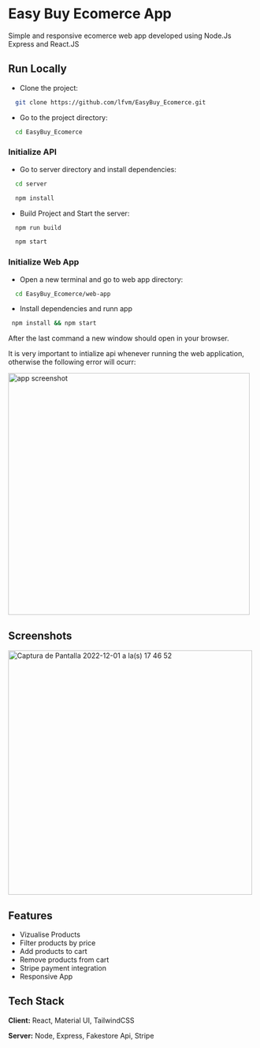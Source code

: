 
# Easy Buy Ecomerce App

Simple and responsive ecomerce web app developed using Node.Js Express and React.JS



## Run Locally

- Clone the project:

```bash
  git clone https://github.com/lfvm/EasyBuy_Ecomerce.git
```

- Go to the project directory:

```bash
  cd EasyBuy_Ecomerce
```

### Initialize API
- Go to server directory and install dependencies:
```bash
  cd server
```
```bash
  npm install
```

- Build Project and Start the server:
```bash
  npm run build
```
```bash
  npm start
```
### Initialize Web App
 - Open a new terminal and go to web app directory:
```bash
  cd EasyBuy_Ecomerce/web-app
```
 - Install dependencies and runn app
 ```bash
  npm install && npm start
```

After the last command a new window should open in your browser.

It is very important to intialize api whenever running the web application, otherwise
the following error will ocurr:

<img width="490" alt="app screenshot" src="https://user-images.githubusercontent.com/57450093/202343037-4ae6205a-dc77-49b8-9112-c614914c8382.png">



## Screenshots

<img width="495" alt="Captura de Pantalla 2022-12-01 a la(s) 17 46 52" src="https://user-images.githubusercontent.com/57450093/205182805-94cb67c1-9570-4a07-9717-d67d0274a28e.png">


## Features

- Vizualise Products
- Filter products by price
- Add products to cart
- Remove products from cart 
- Stripe payment integration
- Responsive App




## Tech Stack

**Client:** React, Material UI, TailwindCSS

**Server:** Node, Express, Fakestore Api, Stripe

